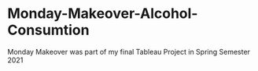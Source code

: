 # Monday-Makeover-Alcohol-Consumtion
Monday Makeover was part of my final Tableau Project in Spring Semester 2021
